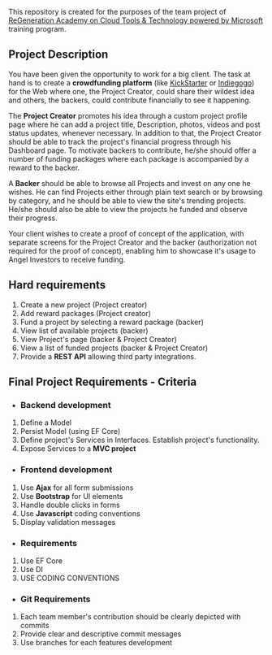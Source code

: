 This repository is created for the purposes of the team project of [ReGeneration Academy on Cloud Tools & Technology powered by Microsoft](http://regeneration.gr/cloud-tools-and-technologies-by-microsoft) training program.

## Project Description

You have been given the opportunity to work for a big client. The task at hand is to create a **crowdfunding platform** (like [KickStarter](https://www.kickstarter.com/) or [Indiegogo](https://www.indiegogo.com/)) for the Web where one, the Project Creator, could share their wildest idea and others, the backers, could contribute financially to see it happening. 

The **Project Creator** promotes his idea through a custom project profile page where he can add a project title, Description, photos, videos and post status updates, whenever necessary. In addition to that, the Project Creator should be able to track the project's financial progress through his Dashboard page. To motivate backers to contribute, he/she should offer a number of funding packages where each package is accompanied by a reward to the backer.

A **Backer** should be able to browse all Projects and invest on any one he wishes. He can find Projects either through plain text search or by browsing by category, and he should be able to view the site's trending projects. He/she should also be able to view the projects he funded and observe their progress.

Your client wishes to create a proof of concept of the application, with separate screens for the Project Creator and the backer (authorization not required for the proof of concept), enabling him to showcase it's usage to Angel Investors to receive funding.

## Hard requirements

1. Create a new project (Project creator)
2. Add reward packages (Project creator)
3. Fund a project by selecting a reward package (backer)
4. View list of available projects (backer)
5. View Project's page (backer & Project Creator)
6. View a list of funded projects (backer & Project Creator)
7. Provide a **REST API** allowing third party integrations.

## Final Project Requirements - Criteria

* ### Backend development

1. Define a Model
2. Persist Model (using EF Core)
3. Define project's Services in Interfaces. Establish project's functionality.
4. Expose Services to a **MVC project**

* ### Frontend development

1. Use **Ajax** for all form submissions
2. Use **Bootstrap** for UI elements
3. Handle double clicks in forms
4. Use **Javascript** coding conventions
5. Display validation messages

* ### Requirements
1. Use EF Core
2. Use DI
3. USE CODING CONVENTIONS

* ### Git Requirements

1. Each team member's contribution should be clearly depicted with commits
2. Provide clear and descriptive commit messages
3. Use branches for each features development
